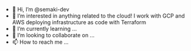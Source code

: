 - 👋 Hi, I’m @semaki-dev
- 👀 I’m interested in anything related to the cloud!  I work with GCP and AWS deploying infrastructure as code with Terraform
- 🌱 I’m currently learning ...
- 💞️ I’m looking to collaborate on ...
- 📫 How to reach me ...

<!---
semaki-dev/semaki-dev is a ✨ special ✨ repository because its `README.md` (this file) appears on your GitHub profile.
You can click the Preview link to take a look at your changes.
--->
